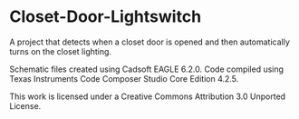 Closet-Door-Lightswitch
=======================

A project that detects when a closet door is opened and then automatically turns on the closet lighting.

Schematic files created using Cadsoft EAGLE 6.2.0.
Code compiled using Texas Instruments Code Composer Studio Core Edition 4.2.5.

This work is licensed under a Creative Commons Attribution 3.0 Unported License.
